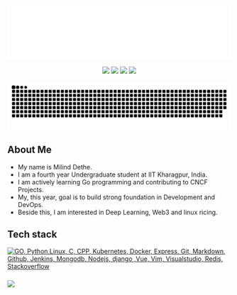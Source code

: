 <div>
	<img src="header.svg" width="1200" height="120">
	<br>
</div>
<p align="center">
  <a href="https://milinddethe15.github.io"><img src="https://img.shields.io/badge/milinddethe15.github.io-grey?style=flat"/></a>
  <a href="https://twitter.com/milinddethe15"><img src="https://img.shields.io/badge/milinddethe15-191919?style=flat&logo=X&logoColor=white"/></a>
  <a href="https://github.com/milinddethe15"><img src="https://img.shields.io/badge/milinddethe15-3a3a3a?style=flat&logo=GitHub&logoColor=white" /></a>
  <a href="https://www.linkedin.com/in/milind-dethe"><img src="https://img.shields.io/badge/LinkedIn-blue?style=flat&logo=linkedin&logoColor=white" /></a>
</p>
<p align="cengter">
  <img src="https://raw.githubusercontent.com/milinddethe15/milinddethe15/output/github-contribution-grid-snake-dark.svg#gh-dark-mode-only" />
</p>

## About Me

- My name is Milind Dethe.
- I am a fourth year Undergraduate student at IIT Kharagpur, India.
- I am actively learning Go programming and contributing to CNCF Projects.
- My, this year, goal is to build strong foundation in Development and DevOps.
- Beside this, I am interested in Deep Learning, Web3 and linux ricing.

## Tech stack

[![GO, Python,Linux, C, CPP, Kubernetes, Docker, Express, Git, Markdown, Github, Jenkins, Mongodb, Nodejs, django ,Vue, Vim, Visualstudio, Redis, Stackoverflow](https://skillicons.dev/icons?i=go,py,linux,c,cpp,kubernetes,docker,express,git,markdown,github,jenkins,mongodb,nodejs,django,vue,vim,visualstudio,redis,stackoverflow&perline=10)](https://skillicons.dev)


###
<img align="left" src="https://komarev.com/ghpvc/?username=milinddethe15&style=flat" />

